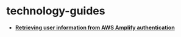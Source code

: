 # technology-guides

- [**Retrieving user information from AWS Amplify authentication**](amazon-web-services/retrieving-user-information-from-aws-amplify-authentication.md)
